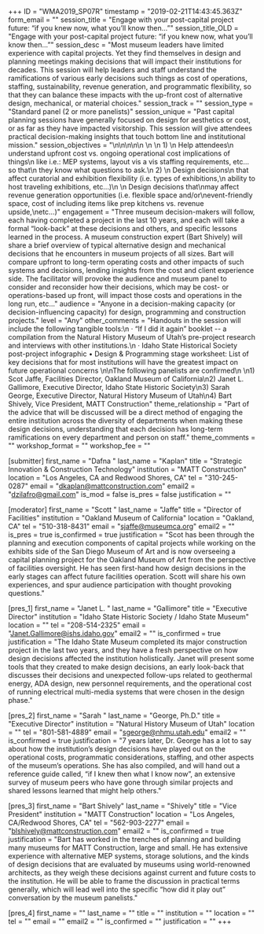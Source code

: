 +++
ID = "WMA2019_SP07R"
timestamp = "2019-02-21T14:43:45.363Z"
form_email = ""
session_title = "Engage with your post-capital project future: “if you knew now, what you’ll know then...”"
session_title_OLD = "Engage with your post-capital project future: “if you knew now, what you’ll know then...”"
session_desc = "Most museum leaders have limited experience with capital projects. Yet they find themselves in design and planning meetings making decisions that will impact their institutions for decades. This session will help leaders and staff understand the ramifications of various early decisions such things as cost of operations, staffing, sustainability, revenue generation, and programmatic flexibility, so that they can balance these impacts with the up-front cost of alternative design, mechanical, or material choices."
session_track = ""
session_type = "Standard panel (2 or more panelists)"
session_unique = "Past capital planning sessions have generally focused on design for aesthetics or cost, or as far as they have impacted visitorship. This session will give attendees practical decision-making insights that touch bottom line and institutional mission."
session_objectives = "\n\n\n\n\n \n  \n  1)     \n  Help attendees\n  understand upfront cost vs. ongoing operational cost implications of things\n  like i.e.: MEP systems, layout vis a vis staffing requirements, etc…so that\n  they know what questions to ask.\n  2)     \n  Design decisions\n  that affect curatorial and exhibition flexibility (i.e. types of exhibitions,\n  ability to host traveling exhibitions, etc…)\n  \n Design decisions that\nmay affect revenue generation opportunities (i.e. flexible space and/or\nevent-friendly space, cost of including items like prep kitchens vs. revenue upside,\netc…)"
engagement = "Three museum decision-makers will follow, each having completed a project in the last 10 years, and each will take a formal “look-back” at these decisions and others, and specific lessons learned in the process. A museum construction expert (Bart Shively) will share a brief overview of typical alternative design and mechanical decisions that he encounters in museum projects of all sizes. Bart will compare upfront to long-term operating costs and other impacts of such systems and decisions, lending insights from the cost and client experience side. The facilitator will provoke the audience and museum panel to consider and reconsider how their decisions, which may be cost- or operations-based up front, will impact those costs and operations in the long run, etc…"
audience = "Anyone in a decision-making capacity (or decision-influencing capacity) for design, programming and construction projects."
level = "Any"
other_comments = "Handouts in the session will include the following tangible tools:\n · “If I did it again” booklet -- a compilation from the Natural History Museum of Utah’s pre-project research and interviews with other institutions.\n · Idaho State Historical Society post-project infographic •        Design & Programming stage worksheet:  List of key decisions that for most institutions will have the greatest impact on future operational concerns \n\nThe following panelists are confirmed\n \n1)        Scot Jaffe, Facilities Director, Oakland Museum of California\n2)        Janet L. Gallimore, Executive Director, Idaho State Historic Society\n3)        Sarah George, Executive Director, Natural History Museum of Utah\n4)        Bart Shively, Vice President, MATT Construction"
theme_relationship = "Part of the advice that will be discussed will be a direct method of engaging the entire institution across the diversity of departments when making these design decisions, understanding that each decision has long-term ramifications on every department and person on staff."
theme_comments = ""
workshop_format = ""
workshop_fee = ""

[submitter]
first_name = "Dafna "
last_name = "Kaplan"
title = "Strategic Innovation & Construction Technology"
institution = "MATT Construction"
location = "Los Angeles, CA and Redwood Shores, CA"
tel = "310-245-0287"
email = "dkaplan@mattconstruction.com"
email2 = "dzilafro@gmail.com"
is_mod = false
is_pres = false
justification = ""

[moderator]
first_name = "Scott "
last_name = "Jaffe"
title = "Director of Facilities"
institution = "Oakland Museum of California"
location = "Oakland, CA"
tel = "510-318-8431"
email = "sjaffe@museumca.org"
email2 = ""
is_pres = true
is_confirmed = true
justification = "Scot has been through the planning and execution components of capital projects while working on the exhibits side of the San Diego Museum of Art and is now overseeing a capital planning project for the Oakland Museum of Art from the perspective of facilities oversight. He has seen first-hand how design decisions in the early stages can affect future facilities operation. Scott will share his own experiences, and spur audience participation with thought provoking questions."

[pres_1]
first_name = "Janet L. "
last_name = "Gallimore"
title = "Executive Director"
institution = "Idaho State Historic Society / Idaho State Museum"
location = ""
tel = "208-514-2325"
email = "Janet.Gallimore@ishs.idaho.gov"
email2 = ""
is_confirmed = true
justification = "The Idaho State Museum completed its major construction project in the last two years, and they have a fresh perspective on how design decisions affected the institution holistically. Janet will present some tools that they created to make design decisions, an early look-back that discusses their decisions and unexpected follow-ups related to geothermal energy, ADA design, new personnel requirements, and the operational cost of running electrical multi-media systems that were chosen in the design phase."

[pres_2]
first_name = "Sarah "
last_name = "George, Ph.D."
title = "Executive Director"
institution = "Natural History Museum of Utah"
location = ""
tel = "801-581-4889"
email = "sgeorge@nhmu.utah.edu"
email2 = ""
is_confirmed = true
justification = "7 years later, Dr. George has a lot to say about how the institution’s design decisions have played out on the operational costs, programmatic considerations, staffing, and other aspects of the museum’s operations. She has also compiled, and will hand out a reference guide called, “if I knew then what I know now”, an extensive survey of museum peers who have gone through similar projects and shared lessons learned that might help others."

[pres_3]
first_name = "Bart Shively"
last_name = "Shively"
title = "Vice President"
institution = "MATT Construction"
location = "Los Angeles, CA/Redwood Shores, CA"
tel = "562-903-2277"
email = "blshively@mattconstruction.com"
email2 = ""
is_confirmed = true
justification = "Bart has worked in the trenches of planning and building many museums for MATT Construction, large and small. He has extensive experience with alternative MEP systems, storage solutions, and the kinds of design decisions that are evaluated by museums using world-renowned architects, as they weigh these decisions against current and future costs to the institution. He will be able to frame the discussion in practical terms generally, which will lead well into the specific “how did it play out” conversation by the museum panelists."

[pres_4]
first_name = ""
last_name = ""
title = ""
institution = ""
location = ""
tel = ""
email = ""
email2 = ""
is_confirmed = ""
justification = ""
+++
